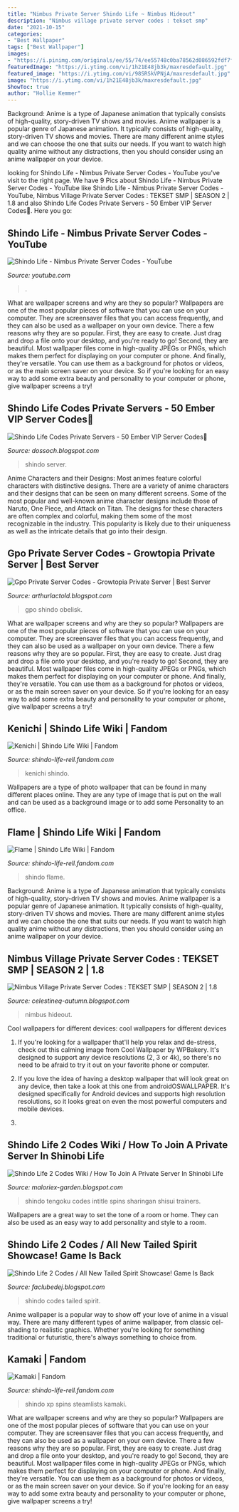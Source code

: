 ```yaml
---
title: "Nimbus Private Server Shindo Life ~ Nimbus Hideout"
description: "Nimbus village private server codes : tekset smp"
date: "2021-10-15"
categories:
- "Best Wallpaper"
tags: ["Best Wallpaper"]
images:
- "https://i.pinimg.com/originals/ee/55/74/ee55748c0ba78562d086592fdf7fec0d.png"
featuredImage: "https://i.ytimg.com/vi/1h21E48jb3k/maxresdefault.jpg"
featured_image: "https://i.ytimg.com/vi/98SRSkVPNjA/maxresdefault.jpg"
image: "https://i.ytimg.com/vi/1h21E48jb3k/maxresdefault.jpg"
ShowToc: true
author: "Hollie Kemmer"
---
```



Background: Anime is a type of Japanese animation that typically consists of high-quality, story-driven TV shows and movies.
Anime wallpaper is a popular genre of Japanese animation. It typically consists of high-quality, story-driven TV shows and movies. There are many different anime styles and we can choose the one that suits our needs. If you want to watch high quality anime without any distractions, then you should consider using an anime wallpaper on your device.

	

		
looking for Shindo Life - Nimbus Private Server Codes - YouTube you've visit to the right page. We have 9 Pics about Shindo Life - Nimbus Private Server Codes - YouTube like Shindo Life - Nimbus Private Server Codes - YouTube, Nimbus Village Private Server Codes : TEKSET SMP | SEASON 2 | 1.8 and also Shindo Life Codes Private Servers - 50 Ember VIP Server Codes🌟. Here you go:
		
    
## Shindo Life - Nimbus Private Server Codes - YouTube

<img loading=lazy src="https://i.ytimg.com/vi/98SRSkVPNjA/maxresdefault.jpg" onerror="this.onerror=null;this.src='https://tse2.mm.bing.net/th?id=OIP.SHxMtHMLE4e-gXii1uzK2wHaEK&amp;pid=15.1';" alt="Shindo Life - Nimbus Private Server Codes - YouTube">

_Source: youtube.com_

>. 

	

What are wallpaper screens and why are they so popular?
Wallpapers are one of the most popular pieces of software that you can use on your computer. They are screensaver files that you can access frequently, and they can also be used as a wallpaper on your own device. There a few reasons why they are so popular. First, they are easy to create. Just drag and drop a file onto your desktop, and you're ready to go! Second, they are beautiful. Most wallpaper files come in high-quality JPEGs or PNGs, which makes them perfect for displaying on your computer or phone. And finally, they're versatile. You can use them as a background for photos or videos, or as the main screen saver on your device. So if you're looking for an easy way to add some extra beauty and personality to your computer or phone, give wallpaper screens a try!

    
## Shindo Life Codes Private Servers - 50 Ember VIP Server Codes🌟

<img loading=lazy src="https://i.ytimg.com/vi/n4KRJeL_AjA/hqdefault.jpg" onerror="this.onerror=null;this.src='https://tse4.mm.bing.net/th?id=OIP.ytDuiTm7xHhAKoy5BYpcwgHaFj&amp;pid=15.1';" alt="Shindo Life Codes Private Servers - 50 Ember VIP Server Codes🌟">

_Source: dossoch.blogspot.com_

>shindo server. 

	

Anime Characters and their Designs: Most animes feature colorful characters with distinctive designs.
There are a variety of anime characters and their designs that can be seen on many different screens. Some of the most popular and well-known anime character designs include those of Naruto, One Piece, and Attack on Titan. The designs for these characters are often complex and colorful, making them some of the most recognizable in the industry. This popularity is likely due to their uniqueness as well as the intricate details that go into their design.

    
## Gpo Private Server Codes - Growtopia Private Server | Best Server

<img loading=lazy src="https://i.ytimg.com/vi/1h21E48jb3k/maxresdefault.jpg" onerror="this.onerror=null;this.src='https://tse1.mm.bing.net/th?id=OIP.mkbQA5Vccp7nvlUw3t3X_QHaEK&amp;pid=15.1';" alt="Gpo Private Server Codes - Growtopia Private Server | Best Server">

_Source: arthurlactold.blogspot.com_

>gpo shindo obelisk. 

	

What are wallpaper screens and why are they so popular?
Wallpapers are one of the most popular pieces of software that you can use on your computer. They are screensaver files that you can access frequently, and they can also be used as a wallpaper on your own device. There a few reasons why they are so popular. First, they are easy to create. Just drag and drop a file onto your desktop, and you're ready to go! Second, they are beautiful. Most wallpaper files come in high-quality JPEGs or PNGs, which makes them perfect for displaying on your computer or phone. And finally, they're versatile. You can use them as a background for photos or videos, or as the main screen saver on your device. So if you're looking for an easy way to add some extra beauty and personality to your computer or phone, give wallpaper screens a try!

    
## Kenichi | Shindo Life Wiki | Fandom

<img loading=lazy src="https://static.wikia.nocookie.net/shinobi-life-2-reel/images/1/16/Kenichi.png/revision/latest?cb=20210124010659" onerror="this.onerror=null;this.src='https://tse2.mm.bing.net/th?id=OIP.ZcF7gWMcHNbpxCXb59kSTgAAAA&amp;pid=15.1';" alt="Kenichi | Shindo Life Wiki | Fandom">

_Source: shindo-life-rell.fandom.com_

>kenichi shindo. 

	



Wallpapers are a type of photo wallpaper that can be found in many different places online. They are any type of image that is put on the wall and can be used as a background image or to add some Personality to an office.

    
## Flame | Shindo Life Wiki | Fandom

<img loading=lazy src="https://static.wikia.nocookie.net/shinobi-life-2-reel/images/4/4d/Fire1.png/revision/latest?cb=20201117022633" onerror="this.onerror=null;this.src='https://tse3.mm.bing.net/th?id=OIP.uoIPfPjecdKx6J7yU4myRgAAAA&amp;pid=15.1';" alt="Flame | Shindo Life Wiki | Fandom">

_Source: shindo-life-rell.fandom.com_

>shindo flame. 

	

Background: Anime is a type of Japanese animation that typically consists of high-quality, story-driven TV shows and movies.
Anime wallpaper is a popular genre of Japanese animation. It typically consists of high-quality, story-driven TV shows and movies. There are many different anime styles and we can choose the one that suits our needs. If you want to watch high quality anime without any distractions, then you should consider using an anime wallpaper on your device.

    
## Nimbus Village Private Server Codes : TEKSET SMP | SEASON 2 | 1.8

<img loading=lazy src="https://lh6.googleusercontent.com/proxy/kaRqD-Ypvg7-8cqzfN18pJbhzCWApRk013kK2b3aeBI4_t2KCuhucT_U1jXmhKv0kWnKYQNCXvZmRSDkgdRxjgpwU2U=w1200-h630-n-k-no-nu" onerror="this.onerror=null;this.src='https://tse2.mm.bing.net/th?id=OIP.V0cNXbPE8O0ghNk-IIzyLQHaFj&amp;pid=15.1';" alt="Nimbus Village Private Server Codes : TEKSET SMP | SEASON 2 | 1.8">

_Source: celestineq-autumn.blogspot.com_

>nimbus hideout. 

	

Cool wallpapers for different devices:
cool wallpapers for different devices 

1. If you're looking for a wallpaper that'll help you relax and de-stress, check out this calming image from Cool Wallpaper by WPBakery. It's designed to support any device resolutions (2, 3 or 4k), so there's no need to be afraid to try it out on your favorite phone or computer.

2. If you love the idea of having a desktop wallpaper that will look great on any device, then take a look at this one from androidOSWALLPAPER. It's designed specifically for Android devices and supports high resolution resolutions, so it looks great on even the most powerful computers and mobile devices.

3.

    
## Shindo Life 2 Codes Wiki / How To Join A Private Server In Shinobi Life

<img loading=lazy src="https://i.pinimg.com/originals/ee/55/74/ee55748c0ba78562d086592fdf7fec0d.png" onerror="this.onerror=null;this.src='https://tse4.mm.bing.net/th?id=OIP.ru2hGSsHODcz3C0--QVUKQAAAA&amp;pid=15.1';" alt="Shindo Life 2 Codes Wiki / How To Join A Private Server In Shinobi Life">

_Source: maloriex-garden.blogspot.com_

>shindo tengoku codes intitle spins sharingan shisui trainers. 

	

Wallpapers are a great way to set the tone of a room or home. They can also be used as an easy way to add personality and style to a room.

    
## Shindo Life 2 Codes / All New Tailed Spirit Showcase! Game Is Back

<img loading=lazy src="https://lh5.googleusercontent.com/proxy/P-1UWkQf99E0Hp9sSrHIbMUybY_aUhBkLqI_HoQ1yOD7k6bQlQWhqi2Vs5GVsbyZwexHeln2xf4Gd5j3FpGRlJZRATIp8SWmfGlLWO6kUUnn6LP7BidLZ0xd3-qPP0Q7StHCq9j79kE=w1200-h630-p-k-no-nu" onerror="this.onerror=null;this.src='https://tse1.mm.bing.net/th?id=OIP.GsqAu1cN6RFodpMGTNpoGAHaE8&amp;pid=15.1';" alt="Shindo Life 2 Codes / All New Tailed Spirit Showcase! Game Is Back">

_Source: faclubedej.blogspot.com_

>shindo codes tailed spirit. 

	

Anime wallpaper is a popular way to show off your love of anime in a visual way. There are many different types of anime wallpaper, from classic cel-shading to realistic graphics. Whether you're looking for something traditional or futuristic, there's always something to choice from.

    
## Kamaki | Fandom

<img loading=lazy src="https://static.wikia.nocookie.net/067e1dc4-5074-4a42-826e-f35114d737fc" onerror="this.onerror=null;this.src='https://tse3.mm.bing.net/th?id=OIP.oKLYobaAV1Y0zlTil6mkpAHaEK&amp;pid=15.1';" alt="Kamaki | Fandom">

_Source: shindo-life-rell.fandom.com_

>shindo xp spins steamlists kamaki. 

	

What are wallpaper screens and why are they so popular?
Wallpapers are one of the most popular pieces of software that you can use on your computer. They are screensaver files that you can access frequently, and they can also be used as a wallpaper on your own device. There a few reasons why they are so popular. First, they are easy to create. Just drag and drop a file onto your desktop, and you're ready to go! Second, they are beautiful. Most wallpaper files come in high-quality JPEGs or PNGs, which makes them perfect for displaying on your computer or phone. And finally, they're versatile. You can use them as a background for photos or videos, or as the main screen saver on your device. So if you're looking for an easy way to add some extra beauty and personality to your computer or phone, give wallpaper screens a try!


